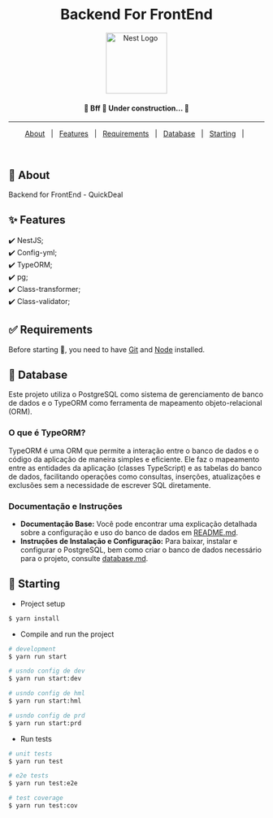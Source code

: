 <div align="center" id="top"> 
  <!-- <img src="./.github/app.gif" alt="Bff" /> -->

  &#xa0;

  <!-- <a href="https://bff.netlify.app">Demo</a> -->
</div>

<h1 align="center">Backend For FrontEnd</h1>

<p align="center">
  <a href="http://nestjs.com/" target="blank"><img src="https://nestjs.com/img/logo-small.svg" width="120" alt="Nest Logo" /></a>
</p>

<!-- Status -->

<h4 align="center"> 
	🚧  Bff 🚀 Under construction...  🚧
</h4> 

<hr>

<p align="center">
  <a href="#dart-about">About</a> &#xa0; | &#xa0; 
  <a href="#sparkles-features">Features</a> &#xa0; | &#xa0;
  <a href="#white_check_mark-requirements">Requirements</a> &#xa0; | &#xa0;
  <a href="#floppy_disk-database">Database</a> &#xa0; | &#xa0;
  <a href="#checkered_flag-starting">Starting</a> &#xa0; | &#xa0;
</p>

<br>

## :dart: About ##

Backend for FrontEnd - QuickDeal

## :sparkles: Features ##

:heavy_check_mark: NestJS;\
:heavy_check_mark: Config-yml;\
:heavy_check_mark: TypeORM;\
:heavy_check_mark: pg;\
:heavy_check_mark: Class-transformer;\
:heavy_check_mark: Class-validator;

## :white_check_mark: Requirements ##

Before starting :checkered_flag:, you need to have [Git](https://git-scm.com) and [Node](https://nodejs.org/en/) installed.

## :floppy_disk: Database

Este projeto utiliza o PostgreSQL como sistema de gerenciamento de banco de dados e o TypeORM como ferramenta de mapeamento objeto-relacional (ORM). 

### O que é TypeORM?

TypeORM é uma ORM que permite a interação entre o banco de dados e o código da aplicação de maneira simples e eficiente. Ele faz o mapeamento entre as entidades da aplicação (classes TypeScript) e as tabelas do banco de dados, facilitando operações como consultas, inserções, atualizações e exclusões sem a necessidade de escrever SQL diretamente.

### Documentação e Instruções

- **Documentação Base:** Você pode encontrar uma explicação detalhada sobre a configuração e uso do banco de dados em [README.md](./src/database/README.md).
- **Instruções de Instalação e Configuração:** Para baixar, instalar e configurar o PostgreSQL, bem como criar o banco de dados necessário para o projeto, consulte [database.md](./docs/database.md).


## :checkered_flag: Starting ##

- Project setup

```bash
$ yarn install
```

- Compile and run the project

```bash
# development
$ yarn run start

# usndo config de dev
$ yarn run start:dev

# usndo config de hml
$ yarn run start:hml

# usndo config de prd
$ yarn run start:prd
```

- Run tests

```bash
# unit tests
$ yarn run test

# e2e tests
$ yarn run test:e2e

# test coverage
$ yarn run test:cov
```
